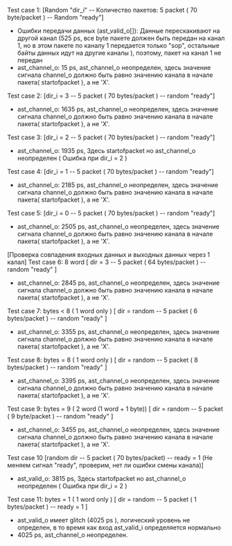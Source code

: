 Test case 1:
[Random "dir_i" -- Количество пакетов: 5 packet ( 70 byte/packet ) --  Random "ready"]
- Ошибки передачи данных (ast_valid_o[]): Данные перескакивают на другой канал (525 ps, все byte пакете должен быть передан на канал 1, но в этом пакете по каналу 1 передается только "sop", остальные байты данных идут на другие каналы ), поэтому, пакет на канал 1 не передан 
- ast_channel_o: 15 ps, ast_channel_o неопределен, здесь значение сигнала channel_o должно быть равно значению канала в начале пакета( startofpacket ), а не 'X'.

Test case 2:
[dir_i = 3 -- 5 packet ( 70 bytes/packet ) -- random "ready"]
- ast_channel_o: 1635 ps, ast_channel_o неопределен, здесь значение сигнала channel_o должно быть равно значению канала в начале пакета( startofpacket ), а не 'X'.

Test case 3:
[dir_i = 2 -- 5 packet ( 70 bytes/packet ) -- random "ready"]
- ast_channel_o: 1935 ps, Здесь startofpacket но ast_channel_o неопределен
( Ошибка при dir_i = 2 )

Test case 4:
[dir_i = 1 -- 5 packet ( 70 bytes/packet ) -- random "ready"]
- ast_channel_o: 2185 ps, ast_channel_o неопределен, здесь значение сигнала channel_o должно быть равно значению канала в начале пакета( startofpacket ), а не 'X'.

Test case 5:
[dir_i = 0 -- 5 packet ( 70 bytes/packet ) -- random "ready"]
- ast_channel_o: 2505 ps, ast_channel_o неопределен, здесь значение сигнала channel_o должно быть равно значению канала в начале пакета( startofpacket ), а не 'X'.

[Проверка совпадения входных данных и выходных данных через 1 калал]
Test case 6: 8 word
[ dir = 3 -- 5 packet ( 64 bytes/packet ) -- random "ready" ]
- ast_channel_o: 2845 ps, ast_channel_o неопределен, здесь значение сигнала channel_o должно быть равно значению канала в начале пакета( startofpacket ), а не 'X'.

Test case 7: bytes < 8 ( 1 word only )
[ dir = random -- 5 packet ( 6 bytes/packet ) -- random "ready" ]
- ast_channel_o: 3355 ps, ast_channel_o неопределен, здесь значение сигнала channel_o должно быть равно значению канала в начале пакета( startofpacket ), а не 'X'.

Test case 8: bytes = 8 ( 1 word only )
[ dir = random -- 5 packet ( 8 bytes/packet ) -- random "ready" ]
- ast_channel_o: 3395 ps, ast_channel_o неопределен, здесь значение сигнала channel_o должно быть равно значению канала в начале пакета( startofpacket ), а не 'X'.

Test case 9: bytes = 9 ( 2 word  (1 word + 1 byte))
[ dir = random -- 5 packet ( 9 byte/packet ) -- random "ready" ]
- ast_channel_o: 3455 ps, ast_channel_o неопределен, здесь значение сигнала channel_o должно быть равно значению канала в начале пакета( startofpacket ), а не 'X'.

Test case 10
[random dir -- 5 packet ( 70 bytes/packet) -- ready = 1 (Не меняем сигнал "ready", проверим, нет ли ошибки смены канала)]
 - ast_valid_o: 3815 ps, Здесь startofpacket но ast_channel_o неопределен 
( Ошибка при dir_i = 2 )

Test case 11: bytes = 1 ( 1 word only )
[ dir = random -- 5 packet ( 1 bytes/packet ) -- ready = 1 ]
- ast_valid_o имеет glitch (4025 ps ), логический уровень не определен, в то время как вход ast_valid_i определяется нормально
- 4025 ps, ast_channel_o неопределен.












 